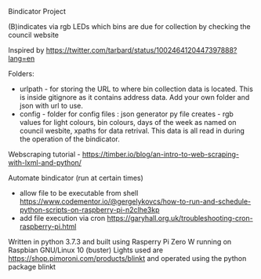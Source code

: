 Bindicator Project

(B)indicates via rgb LEDs which bins are due for collection by checking the council website

Inspired by https://twitter.com/tarbard/status/1002464120447397888?lang=en

Folders:

* urlpath - for storing the URL to where bin collection data is located. This is inside gitignore as it contains address data. Add your own folder and json with url to use.
* config - folder for config files : json generator py file creates - rgb values for light colours, bin colours, days of the week as named on council wesbite, xpaths for data retrival. This data is all read in during the operation of the bindicator.

Webscraping tutorial - https://timber.io/blog/an-intro-to-web-scraping-with-lxml-and-python/

Automate bindicator (run at certain times)
* allow file to be executable from shell https://www.codementor.io/@gergelykovcs/how-to-run-and-schedule-python-scripts-on-raspberry-pi-n2clhe3kp
* add file execution via cron https://garyhall.org.uk/troubleshooting-cron-raspberry-pi.html

Written in python 3.7.3 and built using Rasperry Pi Zero W running on Raspbian GNU/Linux 10 (buster)
Lights used are https://shop.pimoroni.com/products/blinkt and operated using the python package blinkt
